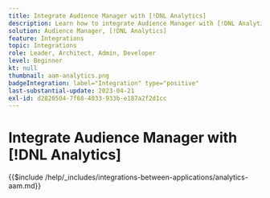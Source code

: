 ```yaml
---
title: Integrate Audience Manager with [!DNL Analytics]
description: Learn how to integrate Audience Manager with [!DNL Analytics].
solution: Audience Manager, [!DNL Analytics]
feature: Integrations
topic: Integrations
role: Leader, Architect, Admin, Developer
level: Beginner
kt: null
thumbnail: aam-analytics.png
badgeIntegration: label="Integration" type="positive"
last-substantial-update: 2023-04-21
exl-id: d2826504-7f68-4033-933b-e187a2f2d1cc
---
```

# Integrate Audience Manager with [!DNL Analytics]

{{$include /help/_includes/integrations-between-applications/analytics-aam.md}}

